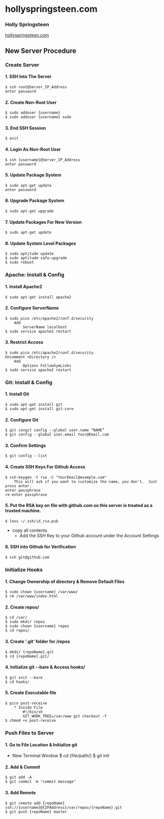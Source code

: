# hollyspringsteen.com
### Holly Springsteen
[hollyspringsteen.com](http://104.131.66.14/hspringsteen/)

## New Server Procedure
### Create Server
#### 1. SSH Into The Server
    $ ssh root@Server_IP_Address
    enter password
#### 2. Create Non-Root User
    $ sudo adduser {username}
    $ sudo adduser {username} sudo
#### 3. End SSH Session
    $ exit
#### 4. Login As Non-Root User
    $ ssh {username}@Server_IP_Address
    enter password
#### 5. Update Package System
    $ sudo apt-get update
    enter password
#### 6. Upgrade Package System
    $ sudo apt-get upgrade
#### 7. Update Packages For New Version
    $ sudo apt-get update
#### 8. Update System Level Packages
    $ sudo aptitude update
    $ sudo aptitude safe-upgrade
    $ sudo reboot

### Apache: Install & Config
#### 1. Install Apache2
    $ sudo apt-get install apache2
#### 2. Configure ServerName
    $ sudo pico /etc/apache2/conf.d/security
        Add
            ServerName localhost
    $ sudo service apache2 restart
#### 3. Restrict Access
    $ sudo pico /etc/apache2/conf.d/security
    Uncomment <Directory />
        Add
            Options FollowSymLinks
    $ sudo service apache2 restart

### Git: Install & Config
#### 1. Install Git
    $ sudo apt-get install git
    $ sudo apt-get install git-core
#### 2. Configure Git
    $ git congit config --global user.name “NAME”
    $ git config --global user.email Your@Email.com
#### 3. Confirm Settings
    $ git config --list
#### 4. Create SSH Keys For Github Access
    $ ssh-keygen -t rsa -C "YourEmail@example.com"
        This will ask if you want to customize the name, you don’t.  Just press enter.
    enter passphrase
    re-enter passphrase
#### 5. Put the RSA key on file with github.com so this server is treated as a trusted machine.
    $ less ~/.ssh/id_rsa.pub
- copy all contents
    * Add the SSH Key to your Github account under the Account Settings

#### 6. SSH into Github for Verification
    $ ssh git@github.com

### Initialize Hooks
#### 1. Change Ownership of directory & Remove Default Files
    $ sudo chown {username} /var/www/
    $ rm /var/www/index.html
#### 2. Create repos/
    $ cd /var/
    $ sudo mkdir repos
    $ sudo chown {username} repos
    $ cd repos/
#### 3. Create '.git' folder for /repos
    $ mkdir {repoName}.git
    $ cd {repoName}.git/
#### 4. Initialize git --bare & Access hooks/
    $ git init --bare
    $ cd hooks/
#### 5. Create Executable file
    $ pico post-receive
        * Inside File
            #!/bin/sh
            GIT_WORK_TREE=/var/www git checkout -f
    $ chmod +x post-receive

### Push Files to Server
#### 1. Go to File Location & Initialize git
- New Terminal Window
    $ cd {file/path/}
    $ git init

#### 2. Add & Commit
    $ git add -A
    $ git commit -m "commit message"
#### 3. Add Remote
    $ git remote add {repoName} ssh://{username}@{IPAddress}/var/repos/{repoName}.git
    $ git push {repoName} master